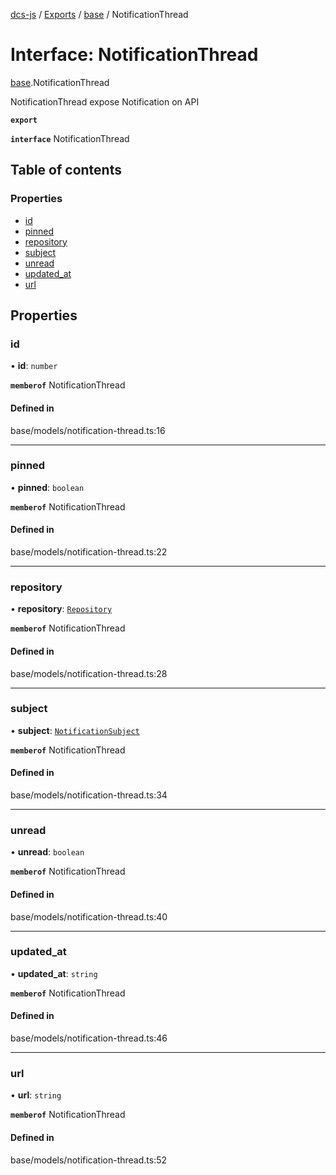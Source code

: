 [dcs-js](../README.md) / [Exports](../modules.md) / [base](../modules/base.md) / NotificationThread

# Interface: NotificationThread

[base](../modules/base.md).NotificationThread

NotificationThread expose Notification on API

**`export`**

**`interface`** NotificationThread

## Table of contents

### Properties

- [id](base.NotificationThread.md#id)
- [pinned](base.NotificationThread.md#pinned)
- [repository](base.NotificationThread.md#repository)
- [subject](base.NotificationThread.md#subject)
- [unread](base.NotificationThread.md#unread)
- [updated\_at](base.NotificationThread.md#updated_at)
- [url](base.NotificationThread.md#url)

## Properties

### <a id="id" name="id"></a> id

• **id**: `number`

**`memberof`** NotificationThread

#### Defined in

base/models/notification-thread.ts:16

___

### <a id="pinned" name="pinned"></a> pinned

• **pinned**: `boolean`

**`memberof`** NotificationThread

#### Defined in

base/models/notification-thread.ts:22

___

### <a id="repository" name="repository"></a> repository

• **repository**: [`Repository`](base.Repository.md)

**`memberof`** NotificationThread

#### Defined in

base/models/notification-thread.ts:28

___

### <a id="subject" name="subject"></a> subject

• **subject**: [`NotificationSubject`](base.NotificationSubject.md)

**`memberof`** NotificationThread

#### Defined in

base/models/notification-thread.ts:34

___

### <a id="unread" name="unread"></a> unread

• **unread**: `boolean`

**`memberof`** NotificationThread

#### Defined in

base/models/notification-thread.ts:40

___

### <a id="updated_at" name="updated_at"></a> updated\_at

• **updated\_at**: `string`

**`memberof`** NotificationThread

#### Defined in

base/models/notification-thread.ts:46

___

### <a id="url" name="url"></a> url

• **url**: `string`

**`memberof`** NotificationThread

#### Defined in

base/models/notification-thread.ts:52
